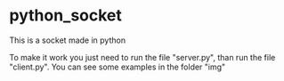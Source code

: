 # python_socket
This is a socket made in python

To make it work you just need to run the file "server.py", than run the file "client.py".
You can see some examples in the folder "img"
